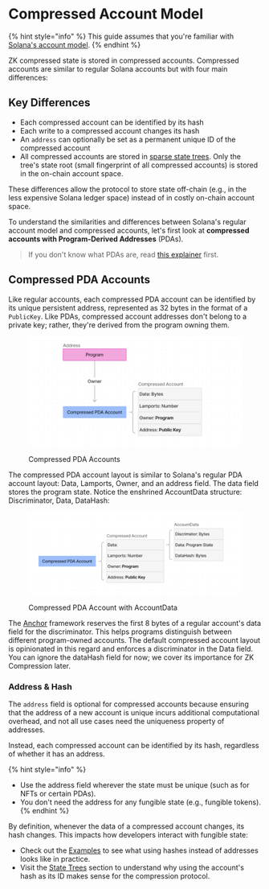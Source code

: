 # Compressed Account Model

{% hint style="info" %}
This guide assumes that you're familiar with [Solana's account model](https://solana.com/docs/core/accounts).
{% endhint %}

ZK compressed state is stored in compressed accounts. Compressed accounts are similar to regular Solana accounts but with four main differences:

## Key Differences

* Each compressed account can be identified by its hash
* Each write to a compressed account changes its hash
* An `address` can optionally be set as a permanent unique ID of the compressed account
* All compressed accounts are stored in [sparse state trees](state-trees.md). Only the tree's state root (small fingerprint of all compressed accounts) is stored in the on-chain account space.

These differences allow the protocol to store state off-chain (e.g., in the less expensive Solana ledger space) instead of in costly on-chain account space.

To understand the similarities and differences between Solana's regular account model and compressed accounts, let's first look at **compressed accounts with Program-Derived Addresses** (PDAs).

> If you don't know what PDAs are, read [this explainer](https://solana.com/docs/core/pda) first.

## Compressed PDA Accounts

Like regular accounts, each compressed PDA account can be identified by its unique persistent address, represented as 32 bytes in the format of a `PublicKey`. Like PDAs, compressed account addresses don't belong to a private key; rather, they're derived from the program owning them.

<figure><img src="../../.gitbook/assets/image.png" alt="" width="563"><figcaption><p>Compressed PDA Accounts</p></figcaption></figure>

The compressed PDA account layout is similar to Solana's regular PDA account layout: Data, Lamports, Owner, and an address field. The data field stores the program state. Notice the enshrined AccountData structure: Discriminator, Data, DataHash:

<figure><img src="../../.gitbook/assets/image (2).png" alt="" width="563"><figcaption><p>Compressed PDA Account with AccountData</p></figcaption></figure>

The [Anchor](https://www.anchor-lang.com/) framework reserves the first 8 bytes of a regular account's data field for the discriminator. This helps programs distinguish between different program-owned accounts. The default compressed account layout is opinionated in this regard and enforces a discriminator in the Data field. You can ignore the dataHash field for now; we cover its importance for ZK Compression later.

### Address & Hash

The `address` field is optional for compressed accounts because ensuring that the address of a new account is unique incurs additional computational overhead, and not all use cases need the uniqueness property of addresses.

Instead, each compressed account can be identified by its hash, regardless of whether it has an address.

{% hint style="info" %}
* Use the address field wherever the state must be unique (such as for NFTs or certain PDAs).&#x20;
* You don't need the address for any fungible state (e.g., fungible tokens).
{% endhint %}

By definition, whenever the data of a compressed account changes, its hash changes. This impacts how developers interact with fungible state:

* Check out the [Examples](../../introduction/intro-to-development.md#build-by-example) to see what using hashes instead of addresses looks like in practice.
* Visit the [State Trees](state-trees.md) section to understand why using the account's hash as its ID makes sense for the compression protocol.
